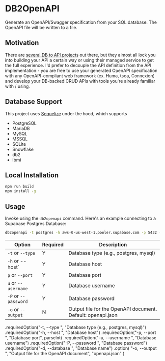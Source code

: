 # DB2OpenAPI

Generate an OpenAPI/Swagger specification from your SQL database. The OpenAPI file will be written to a file.

## Motivation

There are [several DB to API projects](https://github.com/dbohdan/automatic-api) out there, but they almost all lock you into building your API a certain way or using their managed service to get the full experience. I'd prefer to decouple the API definition from the API implementation - you are free to use your generated OpenAPI specification with any OpenAPI-compliant web framework (ex. Huma, tsoa, Connexion) and develop your DB-backed CRUD APIs with tools you're already familiar with / using.

## Database Support

This project uses [Sequelize](https://sequelize.org/) under the hood, which supports

- PostgreSQL
- MariaDB
- MySQL
- MSSQL
- SQLite
- Snowflake
- db2
- ibmi

## Local Installation

```bash
npm run build
npm install -g
```

## Usage

Invoke using the `db2openapi` command. Here's an example connecting to a Supabase Postgres Database:

```bash
db2openapi -t postgres -h aws-0-us-west-1.pooler.supabase.com -p 5432 -u postgres.ndizqitliqszxibppdxg -P <YOUR_DB_PASSWORD> -d postgres
```

| Option               | Required | Description                                                 |
| -------------------- | -------- | ----------------------------------------------------------- |
| `-t` or `--type`     | Y        | Database type (e.g., postgres, mysql)                       |
| `-h` or --host`      | Y        | Database host                                               |
| `p` or `--port`      | Y        | Database port                                               |
| `u` or `--username`  | Y        | Database username                                           |
| `-P` or `--password` | Y        | Database password                                           |
| `-o` or `--output`   | N        | Output file for the OpenAPI document. Default: openapi.json |

.requiredOption("-t, --type <type>", "Database type (e.g., postgres, mysql)")
.requiredOption("-h, --host <host>", "Database host")
.requiredOption("-p, --port <port>", "Database port", parseInt)
.requiredOption("-u, --username <username>", "Database username")
.requiredOption("-P, --password <password>", "Database password")
.requiredOption("-d, --database <database>", "Database name")
.option(
"-o, --output <file>",
"Output file for the OpenAPI document",
"openapi.json"
)
